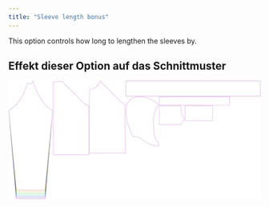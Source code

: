 ```yaml
---
title: "Sleeve length bonus"
---
```


This option controls how long to lengthen the sleeves by.

## Effekt dieser Option auf das Schnittmuster

![This image shows the effect of this option by superimposing several variants that have a different value for this option](hugo_sleevelengthbonus_sample.svg "Effect of this option on the pattern")
